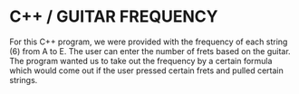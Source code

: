 # C++ / GUITAR FREQUENCY
For this C++ program, we were provided with the frequency of each string (6) from A to E. The user can enter the number of frets based on the guitar. The program wanted us to take out the frequency by a certain formula which would come out if the user pressed certain frets and pulled certain strings.
